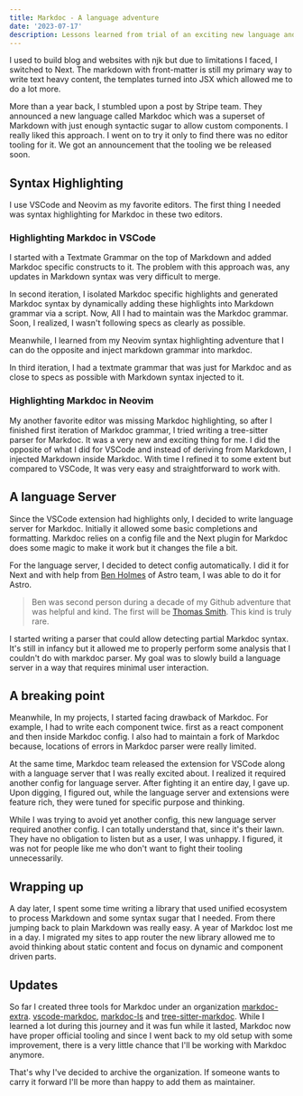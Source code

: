 ```yaml
---
title: Markdoc - A language adventure
date: '2023-07-17'
description: Lessons learned from trial of an exciting new language and creating some language tooling.
---
```


I used to build blog and websites with njk but due to limitations I faced, I switched to Next. The markdown with front-matter is still my primary way to write text heavy content, the templates turned into JSX which allowed me to do a lot more.

More than a year back, I stumbled upon a post by Stripe team. They announced a new language called Markdoc which was a superset of Markdown with just enough syntactic sugar to allow custom components. I really liked this approach. I went on to try it only to find there was no editor tooling for it. We got an announcement that the tooling we be released soon.

## Syntax Highlighting

I use VSCode and Neovim as my favorite editors. The first thing I needed was syntax highlighting for Markdoc in these two editors.

### Highlighting Markdoc in VSCode

I started with a Textmate Grammar on the top of Markdown and added Markdoc specific constructs to it. The problem with this approach was, any updates in Markdown syntax was very difficult to merge.

In second iteration, I isolated Markdoc specific highlights and generated Markdoc syntax by dynamically adding these highlights into Markdown grammar via a script. Now, All I had to maintain was the Markdoc grammar. Soon, I realized, I wasn't following specs as clearly as possible.

Meanwhile, I learned from my Neovim syntax highlighting adventure that I can do the opposite and inject markdown grammar into markdoc.

In third iteration, I had a textmate grammar that was just for Markdoc and as close to specs as possible with Markdown syntax injected to it.

### Highlighting Markdoc in Neovim

My another favorite editor was missing Markdoc highlighting, so after I finished first iteration of Markdoc grammar, I tried writing a tree-sitter parser for Markdoc. It was a very new and exciting thing for me. I did the opposite of what I did for VSCode and instead of deriving from Markdown, I injected Markdown inside Markdoc. With time I refined it to some extent but compared to VSCode, It was very easy and straightforward to work with.

## A language Server

Since the VSCode extension had highlights only, I decided to write language server for Markdoc. Initially it allowed some basic completions and formatting. Markdoc relies on a config file and the Next plugin for Markdoc does some magic to make it work but it changes the file a bit.

For the language server, I decided to detect config automatically. I did it for Next and with help from [Ben Holmes](https://github.com/bholmesdev) of Astro team, I was able to do it for Astro.

> Ben was second person during a decade of my Github adventure that was helpful and kind. The first will be [Thomas Smith](https://github.com/Thom1729). This kind is truly rare.

I started writing a parser that could allow detecting partial Markdoc syntax. It's still in infancy but it allowed me to properly perform some analysis that I couldn't do with markdoc parser. My goal was to slowly build a language server in a way that requires minimal user interaction.

## A breaking point

Meanwhile, In my projects, I started facing drawback of Markdoc. For example, I had to write each component twice. first as a react component and then inside Markdoc config. I also had to maintain a fork of Markdoc because, locations of errors in Markdoc parser were really limited.

At the same time, Markdoc team released the extension for VSCode along with a language server that I was really excited about. I realized it required another config for language server. After fighting it an entire day, I gave up. Upon digging, I figured out, while the language server and extensions were feature rich, they were tuned for specific purpose and thinking.

While I was trying to avoid yet another config, this new language server required another config. I can totally understand that, since it's their lawn. They have no obligation to listen but as a user, I was unhappy. I figured, it was not for people like me who don't want to fight their tooling unnecessarily.

## Wrapping up

A day later, I spent some time writing a library that used unified ecosystem to process Markdown and some syntax sugar that I needed. From there jumping back to plain Markdown was really easy. A year of Markdoc lost me in a day. I migrated my sites to app router the new library allowed me to avoid thinking about static content and focus on dynamic and component driven parts.

## Updates

So far I created three tools for Markdoc under an organization [markdoc-extra](https://github.com/markdoc-extra). [vscode-markdoc](https://github.com/markdoc-extra/vscode-markdoc), [markdoc-ls](https://github.com/markdoc-extra/markdoc-ls) and [tree-sitter-markdoc](https://github.com/markdoc-extra/tree-sitter-markdoc).
While I learned a lot during this journey and it was fun while it lasted, Markdoc now have proper official tooling and since I went back to my old setup with some improvement, there is a very little chance that I'll be working with Markdoc anymore.

That's why I've decided to archive the organization. If someone wants to carry it forward I'll be more than happy to add them as maintainer.
